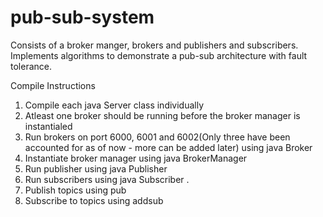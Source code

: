 # pub-sub-system

Consists of a broker manger, brokers and publishers and subscribers.
Implements algorithms to demonstrate a pub-sub architecture with fault tolerance.

Compile Instructions 
1. Compile each java Server class individually
2. Atleast one broker should be running before the broker manager is instantialed
3. Run brokers on port 6000, 6001 and 6002(Only three have been accounted for as of now - more can be added later) using java Broker <Port number>
4. Instantiate broker manager using java BrokerManager
5. Run publisher using java Publisher
6. Run subscribers using java Subscriber <Port number>.
7. Publish topics using pub <topic> <information>
8. Subscribe to topics using addsub <topic>
  
